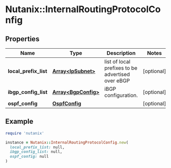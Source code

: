 # Nutanix::InternalRoutingProtocolConfig

## Properties

| Name | Type | Description | Notes |
| ---- | ---- | ----------- | ----- |
| **local_prefix_list** | [**Array&lt;IpSubnet&gt;**](IpSubnet.md) | list of local prefixes to be advertised over eBGP | [optional] |
| **ibgp_config_list** | [**Array&lt;BgpConfig&gt;**](BgpConfig.md) | iBGP configuration. | [optional] |
| **ospf_config** | [**OspfConfig**](OspfConfig.md) |  | [optional] |

## Example

```ruby
require 'nutanix'

instance = Nutanix::InternalRoutingProtocolConfig.new(
  local_prefix_list: null,
  ibgp_config_list: null,
  ospf_config: null
)
```

